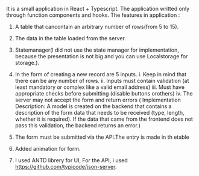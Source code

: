 It is a small application in React + Typescript. The application writted only through function components and hooks.
The features in application :

1. A table that cancontain an arbitrary number of rows(from 5 to 15).

2. The data in the table loaded from the server.

3. Statemanager(I did not use the state manager for implementation, because the presentation is not big and you can use Localstorage for storage.).

4. In the form of creating a new record are 5 inputs.
   i. Keep in mind that there can be any number of rows.
   ii. Inputs must contain validation (at least mandatory or complex like a valid email address)
   iii. Must have appropriate checks before submitting (disable buttons orothers)
   iv. The server may not accept the form and return errors (
   Implementation Description:
   A model is created on the backend that contains a description of the form data that needs to be received (type, length, whether it is required). If the data that came from the frontend does not pass this validation, the backend returns an error.)
5. The form must be submitted via the API.The entry is made in th etable
6. Added animation for form.
7. I used ANTD librery for UI, For the API, i used https://github.com/typicode/json-server.
